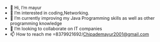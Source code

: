 - 👋 Hi, I’m mayur
- 👀 I’m interested in coding,Networking.
- 🌱 I’m currently improving my Java Programming skills as well as other programming knowledge
- 💞️ I’m looking to collaborate on IT companies
- 📫 How to reach me =8379921692/Chipademayur2001@gmail.com
<!---
chipademayur/chipademayur is a ✨ special ✨ repository because its `README.md` (this file) appears on your GitHub profile.
You can click the Preview link to take a look at your changes.
--->
